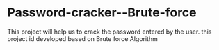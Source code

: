 # Password-cracker--Brute-force
This project will help us to crack the password entered by the user. this project id developed based on Brute force Algorithm
